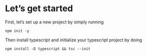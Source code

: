 # Let’s get started

First, let’s set up a new project by simply running 
```console
npm init -y
```

Then install typescript and initialize your typescript project by doing

```console
npm install -D typescript && tsc --init
```
